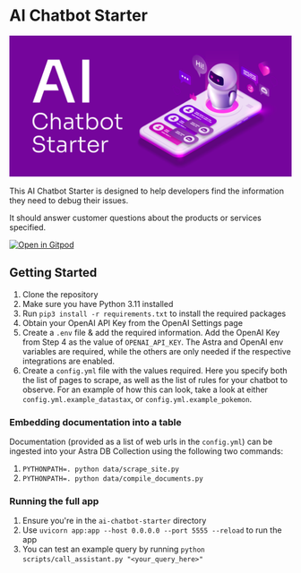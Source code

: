 # AI Chatbot Starter

![AI Chatbot Starter](chatbot.png)

This AI Chatbot Starter is designed to help developers find the information they need to debug their issues.

It should answer customer questions about the products or services specified.

[![Open in Gitpod](https://gitpod.io/button/open-in-gitpod.svg)](https://gitpod.io/#https://github.com/datastax/ai-chatbot-starter)

## Getting Started

1. Clone the repository
2. Make sure you have Python 3.11 installed
3. Run `pip3 install -r requirements.txt` to install the required packages
4. Obtain your OpenAI API Key from the OpenAI Settings page
5. Create a `.env` file & add the required information. Add the OpenAI Key from Step 4 as the value of `OPENAI_API_KEY`. The Astra and OpenAI env variables are required, while the others are only needed if the respective integrations are enabled.
6. Create a `config.yml` file with the values required. Here you specify both the list of pages to scrape, as well as the list of rules for your chatbot to observe. For an example of how this can look, take a look at either `config.yml.example_datastax`, or `config.yml.example_pokemon`.

### Embedding documentation into a table

Documentation (provided as a list of web urls in the `config.yml`) can be ingested into your Astra DB Collection using the following two commands:

1. `PYTHONPATH=. python data/scrape_site.py`
2. `PYTHONPATH=. python data/compile_documents.py`

### Running the full app

1. Ensure you're in the `ai-chatbot-starter` directory
2. Use `uvicorn app:app --host 0.0.0.0 --port 5555 --reload` to run the app
3. You can test an example query by running `python scripts/call_assistant.py "<your_query_here>"`

